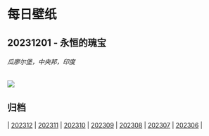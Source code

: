 # 每日壁纸

## 20231201 - 永恒的瑰宝

###### 瓜廖尔堡，中央邦，印度

![](https://www.bing.com/th?id=OHR.GwaliorFortMP_ZH-CN3300432281_UHD.jpg)

## 归档

| [202312](/202312/README.md)
| [202311](/202311/README.md)
| [202310](/202310/README.md)
| [202309](/202309/README.md)
| [202308](/202308/README.md)
| [202307](/202307/README.md)
| [202306](/202306/README.md)
|
